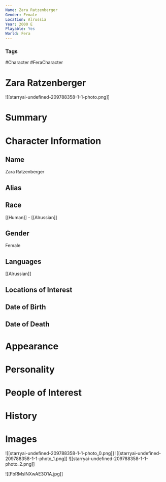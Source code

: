 ```yaml
---
Name: Zara Ratzenberger
Gender: Female
Location: Alrussia
Year: 2000 E
Playable: Yes
World: Fera
---
```


### Tags
#Character #FeraCharacter

# Zara Ratzenberger
![[starryai-undefined-209788358-1-1-photo.png]]


# Summary


# Character Information

## Name
Zara Ratzenberger

## Alias

## Race
[[Human]] - [[Alrussian]]

## Gender
Female

## Languages
[[Alrussian]]

## Locations of Interest

## Date of Birth

## Date of Death

# Appearance

# Personality

# People of Interest

# History

# Images
![[starryai-undefined-209788358-1-1-photo_0.png]]
![[starryai-undefined-209788358-1-1-photo_1.png]]
![[starryai-undefined-209788358-1-1-photo_2.png]]

![[FbRMslNXwAE3O1A.jpg]]